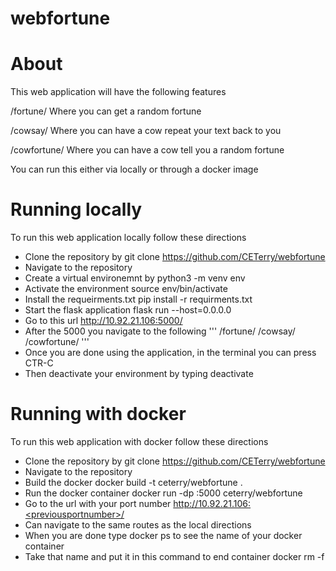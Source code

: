 # webfortune
# About
This web application will have the following features

/fortune/ Where you can get a random fortune

/cowsay/<anytext> Where you can have a cow repeat your text back to you

/cowfortune/ Where you can have a cow tell you a random fortune

You can run this either via locally or through a docker image

# Running locally
To run this web application locally follow these directions

* Clone the repository by git clone https://github.com/CETerry/webfortune
* Navigate to the repository
* Create a virtual environemnt by python3 -m venv env
* Activate the environment source env/bin/activate
* Install the requeirments.txt pip install -r requirments.txt
* Start the flask application flask run --host=0.0.0.0
* Go to this url http://10.92.21.106:5000/
* After the 5000 you navigate to the following
'''
/fortune/
/cowsay/<anytext>
/cowfortune/
'''
* Once you are done using the application, in the terminal you can press CTR-C
* Then deactivate your environment by typing deactivate
# Running with docker
To run this web application with docker follow these directions

* Clone the repository by git clone https://github.com/CETerry/webfortune
* Navigate to the repository
* Build the docker docker build -t ceterry/webfortune .
* Run the docker container docker run -dp <anyportnumber>:5000 ceterry/webfortune
* Go to the url with your port number http://10.92.21.106:<previousportnumber>/
* Can navigate to the same routes as the local directions
* When you are done type docker ps to see the name of your docker container
* Take that name and put it in this command to end container docker rm -f <nameofcontainer>
